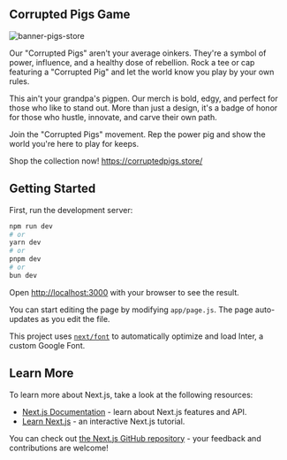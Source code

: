 ## Corrupted Pigs Game

![banner-pigs-store](https://github.com/corruptedpigs/frontend/assets/4332567/599a5712-5563-4108-a421-c6359c87857c)

Our "Corrupted Pigs" aren't your average oinkers. They're a symbol of power, influence, and a healthy dose of rebellion. Rock a tee or cap featuring a "Corrupted Pig" and let the world know you play by your own rules.

This ain't your grandpa's pigpen. Our merch is bold, edgy, and perfect for those who like to stand out. More than just a design, it's a badge of honor for those who hustle, innovate, and carve their own path.

Join the "Corrupted Pigs" movement. Rep the power pig and show the world you're here to play for keeps.

Shop the collection now!
https://corruptedpigs.store/

## Getting Started

First, run the development server:

```bash
npm run dev
# or
yarn dev
# or
pnpm dev
# or
bun dev
```

Open [http://localhost:3000](http://localhost:3000) with your browser to see the result.

You can start editing the page by modifying `app/page.js`. The page auto-updates as you edit the file.

This project uses [`next/font`](https://nextjs.org/docs/basic-features/font-optimization) to automatically optimize and load Inter, a custom Google Font.

## Learn More

To learn more about Next.js, take a look at the following resources:

- [Next.js Documentation](https://nextjs.org/docs) - learn about Next.js features and API.
- [Learn Next.js](https://nextjs.org/learn) - an interactive Next.js tutorial.

You can check out [the Next.js GitHub repository](https://github.com/vercel/next.js/) - your feedback and contributions are welcome!
